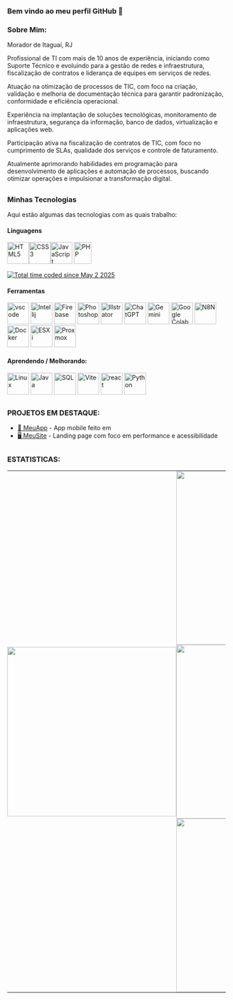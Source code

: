 ### Bem vindo ao meu perfil GitHub 👋

### Sobre Mim:
Morador de Itaguaí, RJ

Profissional de TI com mais de 10 anos de experiência, iniciando como Suporte Técnico e evoluindo para a gestão de redes e infraestrutura, fiscalização de contratos e liderança de equipes em serviços de redes.

Atuação na otimização de processos de TIC, com foco na criação, validação e melhoria de documentação técnica para garantir padronização, conformidade e eficiência operacional.

Experiência na implantação de soluções tecnológicas, monitoramento de infraestrutura, segurança da informação, banco de dados, virtualização e aplicações web.

Participação ativa na fiscalização de contratos de TIC, com foco no cumprimento de SLAs, qualidade dos serviços e controle de faturamento.

Atualmente aprimorando habilidades em programação para desenvolvimento de aplicações e automação de processos, buscando otimizar operações e impulsionar a transformação digital.

##

### Minhas Tecnologias
Aqui estão algumas das tecnologias com as quais trabalho:

#### Linguagens

<img alt="HTML5" title="HTML5" height="50" width="50" src="https://w3schoolsua.github.io/hyperskillua/svg/HTML5_icon.svg"><img alt="CSS3" title="CSS3" height="50" width="50" src="https://coryrylan.com/assets/images/posts/types/css.svg"><img alt="JavaScript" title="JavaScript" height="50" width="50" src="https://static.vecteezy.com/system/resources/previews/027/127/463/non_2x/javascript-logo-javascript-icon-transparent-free-png.png">    <img alt="PHP" title="PHP" height="50" width="40" src="https://cdn.prod.website-files.com/62038ffc9cd2db4558e3c7b7/6242ba88faee5ceb27b7d9bf_php.svg">  

<a href="https://wakatime.com/@f11e08a3-1e48-443d-9dee-c20dab8e7bc3"><img src="https://wakatime.com/badge/user/f11e08a3-1e48-443d-9dee-c20dab8e7bc3.svg" alt="Total time coded since May 2 2025" /></a>

#### Ferramentas

<img alt="vscode" title="vscode" height="50" width="50" src="https://cdn.prod.website-files.com/638179bb236f1f4d9473fa36/63ac8818d827c5880b4c0712_vscode-logo.svg">  <img alt="Intellij" title="Intellij" height="50" width="50" src="https://cdn.worldvectorlogo.com/logos/intellij-idea-1.svg">  <img alt="Firebase" title="Firebase" height="50" width="50" src="https://cdn.prod.website-files.com/658002b040896ac0d98d8f10/65b759be4af7aae97ace8a5e_20848057.svg">  <img alt="Photoshop" title="Photoshop" height="50" width="50" src="https://www.computerschulung-duesseldorf.de/fileadmin/media/icons-produkt/Adobe-Photoshop-CC-icon.svg">   <img alt="Illstrator" title="Illstrator" height="50" width="50" src="https://static-00.iconduck.com/assets.00/adobe-illustrator-icon-2048x2048-61vks2fd.png"> <img alt="ChatGPT" title="ChatGPT" height="50" width="50" src="https://shoemakerfilms.com/wp-content/uploads/2023/03/ChatGPT_logo.svg"> <img alt="Gemini" title="Gemini" height="50" width="50" src="https://upload.wikimedia.org/wikipedia/commons/f/f0/Google_Bard_logo.svg"> <img alt="Google Colab" title="Google Colab" height="50" width="50" src="https://registry.npmmirror.com/@lobehub/icons-static-png/latest/files/light/colab-color.png"> <img alt="N8N" title="N8N" height="50" width="50" src="https://registry.npmmirror.com/@lobehub/icons-static-png/latest/files/dark/n8n-color.png"> <img alt="Docker" title="Docker" height="50" width="50" src="https://static-00.iconduck.com/assets.00/docker-icon-2048x2048-5mc7mvtn.png"> <img alt="ESXi" title="ESXi" height="50" width="50" src="https://www.liquidweb.com/wp-content/uploads/2024/03/install.esxi6_.021521.png"> <img alt="Proxmox" title="Proxmox" height="50" width="50" src="https://img.icons8.com/fluent/512/proxmox.png"> 






#### Aprendendo / Melhorando:


<img alt="Linux" title="Linux" height="50" width="50" src="https://www.datacode.in/static/media/linux.db762ce7739a216d308d.svg"> <img alt="Java" title="Java" height="50" width="50" src="https://cdn-icons-png.flaticon.com/512/5968/5968282.png">  <img alt="SQL" title="SQL" height="50" width="50" src="https://amanduhkv.github.io/static/media/postgresql.af1eefab03322d8c1787f8e1598e2074.svg"> <img alt="Vite" title="Vite" height="50" width="50" src="https://img.icons8.com/fluent/512/vite.png"> <img alt="react" title="react" height="50" width="50" src="https://www.svgrepo.com/show/327388/logo-react.svg"> <img alt="Python" title="Python" height="50" width="50" src="https://www.datacode.in/static/media/Python.7b71508d65970475824c.svg">

## 
### PROJETOS EM DESTAQUE:

- [📱 MeuApp](https://github.com/usuario/meuapp) - App mobile feito em 
- [🖥️ MeuSite](https://github.com/amaro-netto/dark-mode-portfolio) - Landing page com foco em performance e acessibilidade

##
### ESTATISTICAS:

<div align="center">
  <table style="border-collapse: collapse; border: none;">
    <tr align="center">
      <td align="center" rowspan="0" style="padding: 0;">
        <img width="390em" src="https://github-readme-stats.vercel.app/api/top-langs/?username=amaro-netto&theme=dark&layout=pie&hide_border=true"/>
      </td>
      <td align="left" style="padding: 0;" width="430em">
        <img width="400em" src="https://github-readme-streak-stats-eight.vercel.app?user=amaro-netto&theme=dark&hide_border=true&locale=pt_BR&date_format=j%2Fn%5B%2FY%5D"/>
        <img width="400em" src="https://github-readme-stats.vercel.app/api?username=amaro-netto&show_icons=true&theme=dark&include_all_commits=true&hide_border=true"/>
        <img width="400em" src="https://github-readme-stats.vercel.app/api/wakatime?username=f11e08a3-1e48-443d-9dee-c20dab8e7bc3&show_icons=true&theme=dark&include_all_commits=true&hide_border=true"/>

</div>




